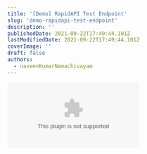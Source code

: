 ```yaml
---
title: '[Demo] RapidAPI Test Endpoint'
slug: 'demo-rapidapi-test-endpoint'
description: ''
publishedDate: 2021-09-22T17:49:44.101Z
lastModifiedDate: 2021-09-22T17:49:44.101Z
coverImage: ''
draft: false
authors:
  - naveenKumarNamachivayam
---
```


<Embed
  type="youtube"
  url="https://youtu.be/yCE7QvwG1-c?t=422"
  title="[Demo] RapidAPI Test Endpoint"
/>
